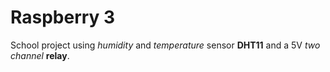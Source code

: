 # Raspberry 3 

School project using <i>humidity</i> and <i>temperature</i> sensor <b>DHT11</b> and a 5V <i>two channel</i> <b>relay</b>.
